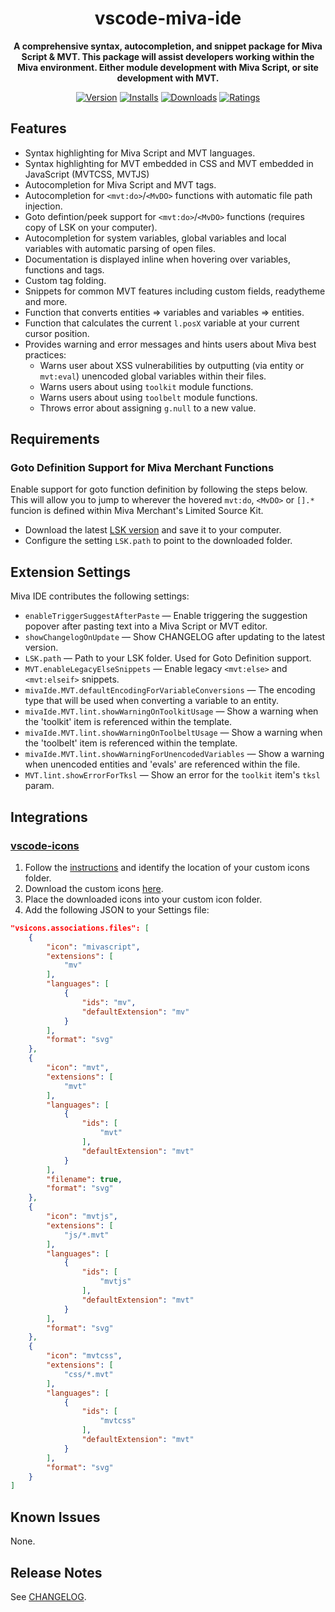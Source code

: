 <div align="center">
<h1>
<b>vscode-miva-ide</b>
</h1>

<b>A comprehensive syntax, autocompletion, and snippet package for Miva Script & MVT. This package will assist developers working within the Miva environment. Either module development with Miva Script, or site development with MVT.</b>

[![Version](https://img.shields.io/visual-studio-marketplace/v/mhegler.vscode-miva-ide?style=for-the-badge&colorA=252525&colorB=F7394A)](https://marketplace.visualstudio.com/items?itemName=mhegler.vscode-miva-ide)
[![Installs](https://img.shields.io/visual-studio-marketplace/i/mhegler.vscode-miva-ide?style=for-the-badge&colorA=252525&colorB=F7394A)](https://marketplace.visualstudio.com/items?itemName=mhegler.vscode-miva-ide)
[![Downloads](https://img.shields.io/visual-studio-marketplace/d/mhegler.vscode-miva-ide?style=for-the-badge&colorA=252525&colorB=F7394A)](https://marketplace.visualstudio.com/items?itemName=mhegler.vscode-miva-ide)
[![Ratings](https://img.shields.io/visual-studio-marketplace/r/mhegler.vscode-miva-ide?style=for-the-badge&colorA=252525&colorB=F7394A)](https://marketplace.visualstudio.com/items?itemName=mhegler.vscode-miva-ide)

</div>

## Features

- Syntax highlighting for Miva Script and MVT languages.
- Syntax highlighting for MVT embedded in CSS and MVT embedded in JavaScript (MVTCSS, MVTJS)
- Autocompletion for Miva Script and MVT tags.
- Autocompletion for `<mvt:do>`/`<MvDO>` functions with automatic file path injection.
- Goto defintion/peek support for `<mvt:do>`/`<MvDO>` functions (requires copy of LSK on your computer).
- Autocompletion for system variables, global variables and local variables with automatic parsing of open files.
- Documentation is displayed inline when hovering over variables, functions and tags.
- Custom tag folding.
- Snippets for common MVT features including custom fields, readytheme and more.
- Function that converts entities => variables and variables => entities.
- Function that calculates the current `l.posX` variable at your current cursor position.
- Provides warning and error messages and hints users about Miva best practices:
	- Warns user about XSS vulnerabilities by outputting (via entity or `mvt:eval`) unencoded global variables within their files.
	- Warns users about using `toolkit` module functions.
	- Warns users about using `toolbelt` module functions.
	- Throws error about assigning `g.null` to a new value.

## Requirements

### Goto Definition Support for Miva Merchant Functions

Enable support for goto function definition by following the steps below. This will allow you to jump to wherever the hovered `mvt:do`, `<MvDO>` or `[].*` funcion is defined within Miva Merchant's Limited Source Kit.

* Download the latest [LSK version](https://apps.miva.com/miva-merchant-limited-source-kit.html) and save it to your computer.
* Configure the setting `LSK.path` to point to the downloaded folder.

## Extension Settings

Miva IDE contributes the following settings:

- `enableTriggerSuggestAfterPaste` &mdash; Enable triggering the suggestion popover after pasting text into a Miva Script or MVT editor.
- `showChangelogOnUpdate` &mdash; Show CHANGELOG after updating to the latest version.
- `LSK.path` &mdash; Path to your LSK folder. Used for Goto Definition support.
- `MVT.enableLegacyElseSnippets` &mdash; Enable legacy `<mvt:else>` and `<mvt:elseif>` snippets.
- `mivaIde.MVT.defaultEncodingForVariableConversions` &mdash; The encoding type that will be used when converting a variable to an entity.
- `mivaIde.MVT.lint.showWarningOnToolkitUsage` &mdash; Show a warning when the 'toolkit' item is referenced within the template.
- `mivaIde.MVT.lint.showWarningOnToolbeltUsage` &mdash; Show a warning when the 'toolbelt' item is referenced within the template.
- `mivaIde.MVT.lint.showWarningForUnencodedVariables` &mdash; Show a warning when unencoded entities and 'evals' are referenced within the file.
- `MVT.lint.showErrorForTksl` &mdash; Show an error for the `toolkit` item's `tksl` param.

## Integrations

### [vscode-icons](https://github.com/vscode-icons/vscode-icons)

1. Follow the [instructions](https://github.com/vscode-icons/vscode-icons/wiki/Custom) and identify the location of your custom icons folder.
2. Download the custom icons [here](./integrations/vsicons-custom-icons).
3. Place the downloaded icons into your custom icon folder.
4. Add the following JSON to your Settings file:

```json
"vsicons.associations.files": [
	{
		"icon": "mivascript",
		"extensions": [
			"mv"
		],
		"languages": [
			{
				"ids": "mv",
				"defaultExtension": "mv"
			}
		],
		"format": "svg"
	},
	{
		"icon": "mvt",
		"extensions": [
			"mvt"
		],
		"languages": [
			{
				"ids": [
					"mvt"
				],
				"defaultExtension": "mvt"
			}
		],
		"filename": true,
		"format": "svg"
	},
	{
		"icon": "mvtjs",
		"extensions": [
			"js/*.mvt"
		],
		"languages": [
			{
				"ids": [
					"mvtjs"
				],
				"defaultExtension": "mvt"
			}
		],
		"format": "svg"
	},
	{
		"icon": "mvtcss",
		"extensions": [
			"css/*.mvt"
		],
		"languages": [
			{
				"ids": [
					"mvtcss"
				],
				"defaultExtension": "mvt"
			}
		],
		"format": "svg"
	}
]
```

## Known Issues

None.

## Release Notes

See [CHANGELOG](./CHANGELOG.md).